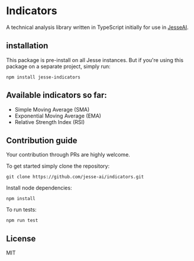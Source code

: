 # Indicators 
A technical analysis library written in TypeScript initially for use in [JesseAI](https://github.com/jesse-ai/jesse). 

## installation 
This package is pre-install on all Jesse instances. But if you're using this package on a separate project, simply run: 
```
npm install jesse-indicators
```

## Available indicators so far:
- Simple Moving Average (SMA)
- Exponential Moving Average (EMA)
- Relative Strength Index (RSI)

## Contribution guide
Your contribution through PRs are highly welcome. 

To get started simply clone the repository: 
```
git clone https://github.com/jesse-ai/indicators.git
```

Install node dependencies: 
```
npm install
```

To run tests: 
```
npm run test 
```

## License 
MIT